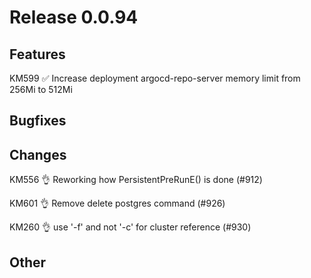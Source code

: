 # Release 0.0.94

## Features
KM599 ✅ Increase deployment argocd-repo-server memory limit from 256Mi to 512Mi

## Bugfixes

## Changes
KM556 👌 Reworking how PersistentPreRunE() is done (#912)

KM601 👌 Remove delete postgres command (#926)

KM260 👌 use '-f' and not '-c' for cluster reference (#930)

## Other

